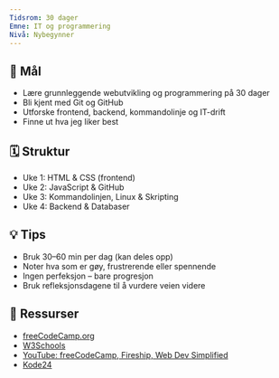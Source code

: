 ```yaml
---
Tidsrom: 30 dager
Emne: IT og programmering
Nivå: Nybegynner
---
```


## 🎯 Mål
- Lære grunnleggende webutvikling og programmering på 30 dager
- Bli kjent med Git og GitHub
- Utforske frontend, backend, kommandolinje og IT-drift
- Finne ut hva jeg liker best

## 🗓️ Struktur
- Uke 1: HTML & CSS (frontend)
- Uke 2: JavaScript & GitHub
- Uke 3: Kommandolinjen, Linux & Skripting
- Uke 4: Backend & Databaser

## 💡 Tips
- Bruk 30–60 min per dag (kan deles opp)
- Noter hva som er gøy, frustrerende eller spennende
- Ingen perfeksjon – bare progresjon
- Bruk refleksjonsdagene til å vurdere veien videre

## 🔗 Ressurser
- [freeCodeCamp.org](https://www.freecodecamp.org)
- [W3Schools](https://www.w3schools.com)
- [YouTube: freeCodeCamp, Fireship, Web Dev Simplified](https://www.youtube.com/@freecodecamp)
- [Kode24](https://www.kode24.no)

